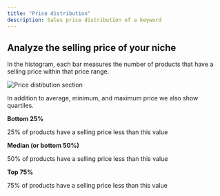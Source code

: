 ```yaml
---
title: "Price distribution"
description: Sales price distribution of a keyword
--- 
```

Analyze the selling price of your niche
---

In the histogram, each bar measures the number of products that have a selling price within that price range.

![Price distibution section](/images/extension/price/screenshot.png)

In addition to average, minimum, and maximum price we also show quartiles.

**Bottom 25%**

25% of products have a selling price less than this value

**Median (or bottom 50%)**

50% of products have a selling price less than this value

**Top 75%**

75% of products have a selling price less than this value